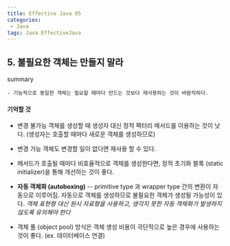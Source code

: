 ```yaml
---
title: Effective Java 05
categories:
 - Java
tags: Java EffectiveJava
---
```


## 5. 불필요한 객체는 만들지 말라

summary
```
- 기능적으로 동일한 객체는 필요할 때마다 만드는 것보다 재사용하는 것이 바람직하다.
```



#### 기억할 것

- 변경 불가능 객체를 생성할 때 생성자 대신 정적 팩터리 메서드를 이용하는 것이 낫다. (생성자는 호출할 때마다 새로운 객체를 생성하므로)
- 변경 가능 객체도 변경할 일이 없다면 재사용 할 수 있다.
- 메서드가 호출될 때마다 비효율적으로 객체를 생성한다면, 정적 초기화 블록 (static initializer)을 통해 개선하는 것이 좋다.
- **자동 객체화 (autoboxing)**
 -- primitive type 과 wrapper type 간의 변환이 자동으로 이루어짐. 자동으로 객체를 생성하므로 불필요한 객체가 생성될 가능성이 있다.
 *객체 표현형 대신 원시 자료형을 사용하고, 생각지 못한 자동 객체화가 발생하지 않도록 유의해야 한다*

- 객체 풀 (object pool) 방식은 객체 생성 비용이 극단적으로 높은 경우에 사용하는 것이 좋다.
 (ex. 데이터베이스 연결)




